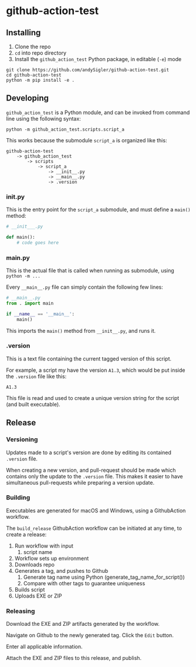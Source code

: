 # github-action-test

## Installing

1) Clone the repo
2) `cd` into repo directory
3) Install the `github_action_test` Python package, in editable (`-e`) mode

```commandline
git clone https://github.com/andySigler/github-action-test.git
cd github-action-test
python -m pip install -e .
```

## Developing

`github_action_test` is a Python module, and can be invoked from command line using the following syntax:

```commandline
python -m github_action_test.scripts.script_a
```

This works because the submodule `script_a` is organized like this:

```
github-action-test
    -> github_action_test
        -> scripts
            -> script_a
                -> __init__.py
                -> __main__.py
                -> .version
```

### __init__.py

This is the entry point for the `script_a` submodule, and must define a `main()` method:

```python
# __init___.py

def main():
    # code goes here
```

### __main__.py

This is the actual file that is called when running as submodule, using `python -m ...`

Every `__main__.py` file can simply contain the following few lines:
```python
# __main__.py
from . import main

if __name__ == '__main__':
    main()
```

This imports the `main()` method from `__init__.py`, and runs it.

### .version

This is a text file containing the current tagged version of this script.

For example, a script my have the version `A1.3`, which would be put inside the `.version` file like this:

```
A1.3
```

This file is read and used to create a unique version string for the script (and built executable).

## Release

### Versioning

Updates made to a script's version are done by editing its contained `.version` file.

When creating a new version, and pull-request should be made which contains only the update to the `.version` file. This makes it easier to have simultaneous pull-requests while preparing a version update.

### Building

Executables are generated for macOS and Windows, using a GithubAction workflow.

The `build_release` GithubAction workflow can be initiated at any time, to create a release:
1) Run workflow with input
   1) script name
2) Workflow sets up environment
3) Downloads repo
4) Generates a tag, and pushes to Github
   1) Generate tag name using Python (generate_tag_name_for_script())
   2) Compare with other tags to guarantee uniqueness
5) Builds script
6) Uploads EXE or ZIP

### Releasing

Download the EXE and ZIP artifacts generated by the workflow.

Navigate on Github to the newly generated tag. Click the `Edit` button.

Enter all applicable information.

Attach the EXE and ZIP files to this release, and publish.
